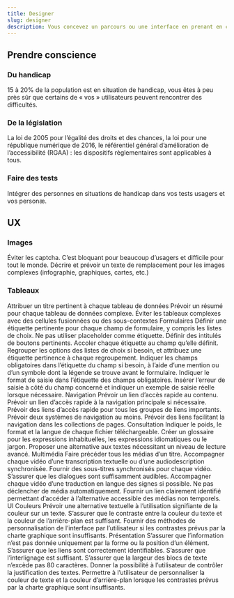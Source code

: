 ```yaml
---
title: Designer
slug: designer
description: Vous concevez un parcours ou une interface en prenant en compte tous les usagers
---
```



## Prendre conscience
### Du handicap
15 à 20% de la population est en situation de handicap, vous êtes à peu près sûr que certains de « vos » utilisateurs peuvent rencontrer des difficultés.

### De la législation
La loi de 2005 pour l’égalité des droits et des chances, la loi pour une république numérique de 2016, le référentiel général d’amélioration de l’accessibilité (RGAA) : les dispositifs règlementaires sont applicables à tous.

### Faire des tests
Intégrer des personnes en situations de handicap dans vos tests usagers et vos personæ.

## UX
### Images
Éviter les captcha. C’est bloquant pour beaucoup d’usagers et difficile pour tout le monde.
Décrire et prévoir un texte de remplacement pour les images complexes (infographie, graphiques, cartes, etc.)
### Tableaux
Attribuer un titre pertinent à chaque tableau de données
Prévoir un résumé pour chaque tableau de données complexe.
Éviter les tableaux complexes avec des cellules fusionnées ou des sous-contextes
Formulaires
Définir une étiquette pertinente pour chaque champ de formulaire, y compris les listes de choix.
Ne pas utiliser placeholder comme étiquette.
Définir des intitulés de boutons pertinents.
Accoler chaque étiquette au champ qu’elle définit.
Regrouper les options des listes de choix si besoin, et attribuez une étiquette pertinence à chaque regroupement.
Indiquer les champs obligatoires dans l’étiquette du champ si besoin, à l’aide d’une mention ou d’un symbole dont la légende se trouve avant le formulaire.
Indiquer le format de saisie dans l’étiquette des champs obligatoires.
Insérer l’erreur de saisie à côté du champ concerné et indiquer un exemple de saisie réelle lorsque nécessaire.
Navigation
Prévoir un lien d’accès rapide au contenu.
Prévoir un lien d’accès rapide à la navigation principale si nécessaire.
Prévoir des liens d’accès rapide pour tous les groupes de liens importants.
Prévoir deux systèmes de navigation au moins.
Prévoir des liens facilitant la navigation dans les collections de pages.
Consultation
Indiquer le poids, le format et la langue de chaque fichier téléchargeable.
Créer un glossaire pour les expressions inhabituelles, les expressions idiomatiques ou le jargon.
Proposer une alternative aux textes nécessitant un niveau de lecture avancé.
Multimédia
Faire précéder tous les médias d’un titre.
Accompagner chaque vidéo d’une transcription textuelle ou d’une audiodescription synchronisée.
Fournir des sous-titres synchronisés pour chaque vidéo.
S’assurer que les dialogues sont suffisamment audibles.
Accompagner chaque vidéo d’une traduction en langue des signes si possible.
Ne pas déclencher de média automatiquement.
Fournir un lien clairement identifié permettant d’accéder à l’alternative accessible des médias non temporels.
UI
Couleurs
Prévoir une alternative textuelle à l’utilisation signifiante de la couleur sur un texte.
S’assurer que le contraste entre la couleur du texte et la couleur de l’arrière-plan est suffisant.
Fournir des méthodes de personnalisation de l’interface par l’utilisateur si les contrastes prévus par la charte graphique sont insuffisants.
Présentation
S’assurer que l’information n’est pas donnée uniquement par la forme ou la position d’un élément.
S’assurer que les liens sont correctement identifiables.
S’assurer que l’interlignage est suffisant.
S’assurer que la largeur des blocs de texte n’excède pas 80 caractères.
Donner la possibilité à l’utilisateur de contrôler la justification des textes.
Permettre à l’utilisateur de personnaliser la couleur de texte et la couleur d’arrière-plan lorsque les contrastes prévus par la charte graphique sont insuffisants.